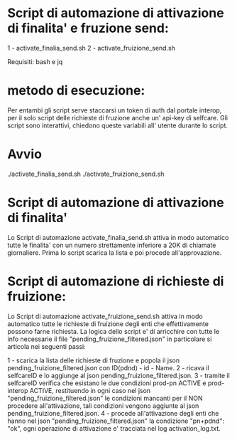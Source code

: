 # Script di automazione di attivazione di finalita' e fruzione send:

1 - activate_finalia_send.sh 
2 - activate_fruizione_send.sh

Requisiti: bash e jq

# metodo di esecuzione:
Per entambi gli script serve staccarsi un token di auth dal portale interop, per il solo script delle richieste di fruzione anche un' api-key di selfcare. Gli script sono interattivi, chiedono queste variabili all' utente durante lo script.

# Avvio 
./activate_finalia_send.sh
./activate_fruizione_send.sh

# Script di automazione di attivazione di finalita'

 Lo Script di automazione activate_finalia_send.sh  attiva in modo automatico tutte le finalita' con un numero strettamente inferiore a 20K di chiamate giornaliere.  Prima lo script scarica la lista e poi procede all'approvazione.

# Script di automazione di richieste di fruizione:

Lo Script di automazione activate_fruizione_send.sh  attiva in modo automatico tutte le richieste di fruizione degli enti che effettivamente possono farne richiesta. La logica dello script e' di arricchire con tutte le info necessarie il file "pending_fruizione_filtered.json" in particolare si articola nei seguenti passi:

1 - scarica la lista delle richieste di fruzione e popola il json pending_fruizione_filtered.json con ID(pdnd) - id - Name.
2 - ricava il selfcareID e lo aggiunge al json pending_fruizione_filtered.json.
3 - tramite il selfcareID verifica che esistano le due condizioni prod-pn ACTIVE e prod-interop ACTIVE, restituendo in ogni caso nel json        "pending_fruizione_filtered.json" le condizioni mancanti per il NON procedere all'attivazione, tali condizioni vengono aggiunte al json pending_fruizione_filtered.json.
4 - procede all'attivazione degli enti che hanno nel json "pending_fruizione_filtered.json" la condizione "pn+pdnd": "ok", ogni operazione di attivazione e' tracciata nel log activation_log.txt.
